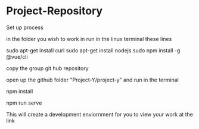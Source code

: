 # Project-Repository

Set up process

in the folder you wish to work in run in the linux terminal these lines

sudo apt-get install curl
sudo apt-get install nodejs
sudo npm install -g @vue/cli

copy the group git hub repository

open up the github folder "Project-Y/project-y" and run in the terminal

npm install

npm run serve


This will create a development enviornment for you to view your work at the link



